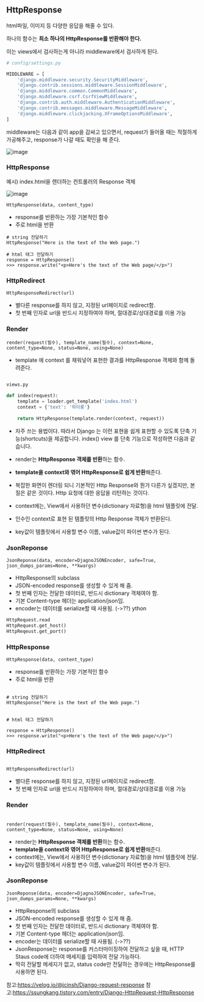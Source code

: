 


## HttpResponse

html파일, 이미지 등 다양한 응답을 해줄 수 있다. 

하나의 함수는 **최소 하나의 HttpResponse를 반환해야 한다.**

이는 views에서 검사하는게 아니라 middleware에서 검사하게 된다. 

```python
# config/settings.py

MIDDLEWARE = [
    'django.middleware.security.SecurityMiddleware',
    'django.contrib.sessions.middleware.SessionMiddleware',
    'django.middleware.common.CommonMiddleware',
    'django.middleware.csrf.CsrfViewMiddleware',
    'django.contrib.auth.middleware.AuthenticationMiddleware',
    'django.contrib.messages.middleware.MessageMiddleware',
    'django.middleware.clickjacking.XFrameOptionsMiddleware',
]
```

middleware는 다음과 같이 app을 감싸고 있으면서, request가 들어올 때는 적절하게 가공해주고, response가 나갈 때도 확인을 해 준다.   

![image](https://user-images.githubusercontent.com/15938354/114992179-6c78a280-9ed5-11eb-8f48-bbb15a296aed.png)  





### HttpResponse 
예시) index.html을 렌더하는 컨트롤러의 Response 객체

![image](https://user-images.githubusercontent.com/15938354/130352748-773fa2c2-ff86-4784-bba5-57a29756f785.png)


```
HttpResponse(data, content_type)
```
- response를 반환하는 가장 기본적인 함수
- 주로 html을 반환

```
# string 전달하기
HttpResponse("Here is the text of the Web page.")

# html 태그 전달하기 
response = HttpResponse()
>>> response.write("<p>Here's the text of the Web page/</p>")
```

### HttpRedirect 
```
HttpResponseRedirect(url)
```
- 별다른 response를 하지 않고, 지정된 url페이지로 redirect함.
- 첫 번째 인자로 url을 반드시 지정하여야 하며, 절대경로/상대경로를 이용 가능 


### Render

```
render(request(필수), template_name(필수), context=None, content_type=None, status=None, using=None)
```
- template 에 context 를 채워넣어 표현한 결과를 HttpResponse 객체와 함께 돌려준다. 

```python

views.py 

def index(request):
    template = loader.get_template('index.html')
    context = {'text': '하이룽'}
    
    return HttpResponse(template.render(context, request))
```

- 자주 쓰는 용법이다. 따라서 Django 는 이런 표현을 쉽게 표현할 수 있도록 단축 기능(shortcuts)을 제공합니다. index() view 를 단축 기능으로 작성하면 다음과 같습니다.

- render는 **HttpResponse 객체를 반환**하는 함수.
- **template을 context와 엮어 HttpResponse로 쉽게 반환**해준다.
- 복잡한 화면이 렌더링 되니 기본적인 Http Response와 뭔가 다른가 싶겠지만, 본질은 같은 것이다. Http 요청에 대한 응답을 리턴하는 것이다. 

- context에는, View에서 사용하던 변수(dictionary 자료형)을 html 템플릿에 전달. 
- 인수인 context로 표현 된 템플릿의 Http Response 객체가 반환된다. 
- key값이 템플릿에서 사용할 변수 이름, value값이 파이썬 변수가 된다.


###  JsonReponse 
```
JsonReponse(data, encoder=DjagnoJSONEncoder, safe=True, json_dumps_params=None, **kwargs)

```

- HttpResponse의 subclass
- JSON-encoded response를 생성할 수 있게 해 줌.
- 첫 번째 인자는 전달한 데이터로, 반드시 dictionary 객체여야 함.
- 기본 Content-type 헤더는 application/json임.
- encoder는 데이터를 serialize할 때 사용됨. (->??)
ython


```python
HttpRequest.read
HttpRequest.get_host()
HttpReqeust.get_port()
``` 

### HttpResponse 
 
 
```
HttpResponse(data, content_type)

```

- response를 반환하는 가장 기본적인 함수
- 주로 html을 반환

```

# string 전달하기
HttpResponse("Here is the text of the Web page.")


# html 태그 전달하기 

response = HttpResponse()
>>> response.write("<p>Here's the text of the Web page/</p>")

```


### HttpRedirect 


```

HttpResponseRedirect(url)

```

- 별다른 response를 하지 않고, 지정된 url페이지로 redirect함.
- 첫 번째 인자로 url을 반드시 지정하여야 하며, 절대경로/상대경로를 이용 가능 


### Render

```

render(request(필수), template_name(필수), context=None, content_type=None, status=None, using=None)

```

- render는 **HttpResponse 객체를 반환**하는 함수.
- **template을 context와 엮어 HttpResponse로 쉽게 반환**해준다.
- context에는, View에서 사용하던 변수(dictionary 자료형)을 html 템플릿에 전달. 
- key값이 템플릿에서 사용할 변수 이름, value값이 파이썬 변수가 된다.




###  JsonReponse 

```
JsonReponse(data, encoder=DjagnoJSONEncoder, safe=True, json_dumps_params=None, **kwargs)

```

- HttpResponse의 subclass
- JSON-encoded response를 생성할 수 있게 해 줌.
- 첫 번째 인자는 전달한 데이터로, 반드시 dictionary 객체여야 함.
- 기본 Content-type 헤더는 application/json임.
- encoder는 데이터를 serialize할 때 사용됨. (->??)
- JsonResponse는 response를 커스터마이징하여 전달하고 싶을 때, HTTP Staus code에 더하여 메세지를 입력하여 전달 가능하다.
- 딱히 전달할 메세지가 없고, status code만 전달하는 경우에는 HttpResponse를 사용하면 된다. 


참고:https://velog.io/@jcinsh/Django-request-response
참고:https://ssungkang.tistory.com/entry/Django-HttpRequest-HttpResponse
